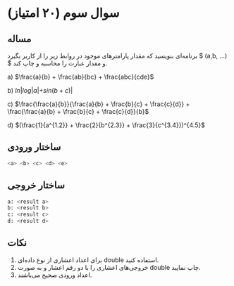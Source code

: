# سوال سوم (۲۰ امتیاز)

## مساله

برنامه‌ای بنویسید که مقدار پارامترهای موجود در روابط زیر را از کاربر بگیرد $ (a,b, ...) $ و مقدار عبارت را محاسبه و چاپ کند.

a) $\frac{a}{b} + \frac{ab}{bc} + \frac{abc}{cde}$

b) $ln|log|a| + sin(b + c)|$

c) $\frac{\frac{a}{b}}{\frac{a}{b} + \frac{b}{c} + \frac{c}{d}} + \frac{\frac{a}{b} + \frac{b}{c} + \frac{c}{d}}{b}$

d) $(\frac{1}{a^{1.2}} + \frac{2}{b^{2.3}} + \frac{3}{c^{3.4}})^{4.5}$

## ساختار ورودی

```sh
<a> <b> <c> <d> <e>
```

## ساختار خروجی

```sh
a: <result a>
b: <result b>
c: <result c>
d: <result d>
```

## نکات

1. برای اعداد اعشاری از نوع داده‌ای double استفاده کنید.
2. خروجی‌های اعشاری را با دو رقم اعشار و به صورت double چاپ نمایید.
3. اعداد ورودی صحیح می‌باشند.